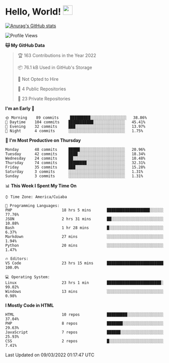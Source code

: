 
# Hello, World! <img src="https://raw.githubusercontent.com/MartinHeinz/MartinHeinz/master/wave.gif" width="30px">

[![Anurag's GitHub stats](https://github-readme-stats.vercel.app/api?username=ilismarque&count_private=true&show_icons=true&theme=dracula)](https://github.com/anuraghazra/github-readme-stats)

<!--START_SECTION:waka-->
![Profile Views](http://img.shields.io/badge/Profile%20Views-0-blue)

**🐱 My GitHub Data** 

> 🏆 163 Contributions in the Year 2022
 > 
> 📦 76.1 kB Used in GitHub's Storage 
 > 
> 🚫 Not Opted to Hire
 > 
> 📜 4 Public Repositories 
 > 
> 🔑 23 Private Repositories  
 > 
**I'm an Early 🐤** 

```text
🌞 Morning    89 commits     █████████░░░░░░░░░░░░░░░░   38.86% 
🌆 Daytime    104 commits    ███████████░░░░░░░░░░░░░░   45.41% 
🌃 Evening    32 commits     ███░░░░░░░░░░░░░░░░░░░░░░   13.97% 
🌙 Night      4 commits      ░░░░░░░░░░░░░░░░░░░░░░░░░   1.75%

```
📅 **I'm Most Productive on Thursday** 

```text
Monday       48 commits     █████░░░░░░░░░░░░░░░░░░░░   20.96% 
Tuesday      42 commits     ████░░░░░░░░░░░░░░░░░░░░░   18.34% 
Wednesday    24 commits     ██░░░░░░░░░░░░░░░░░░░░░░░   10.48% 
Thursday     74 commits     ████████░░░░░░░░░░░░░░░░░   32.31% 
Friday       35 commits     ███░░░░░░░░░░░░░░░░░░░░░░   15.28% 
Saturday     3 commits      ░░░░░░░░░░░░░░░░░░░░░░░░░   1.31% 
Sunday       3 commits      ░░░░░░░░░░░░░░░░░░░░░░░░░   1.31%

```


📊 **This Week I Spent My Time On** 

```text
⌚︎ Time Zone: America/Cuiaba

💬 Programming Languages: 
PHP                      18 hrs 5 mins       ███████████████████░░░░░░   77.76% 
JSON                     2 hrs 31 mins       ██░░░░░░░░░░░░░░░░░░░░░░░   10.88% 
Bash                     1 hr 28 mins        █░░░░░░░░░░░░░░░░░░░░░░░░   6.37% 
Markdown                 27 mins             ░░░░░░░░░░░░░░░░░░░░░░░░░   1.94% 
Python                   20 mins             ░░░░░░░░░░░░░░░░░░░░░░░░░   1.47%

🔥 Editors: 
VS Code                  23 hrs 15 mins      █████████████████████████   100.0%

💻 Operating System: 
Linux                    23 hrs 1 min        ████████████████████████░   99.02% 
Windows                  13 mins             ░░░░░░░░░░░░░░░░░░░░░░░░░   0.98%

```

**I Mostly Code in HTML** 

```text
HTML                     10 repos            █████████░░░░░░░░░░░░░░░░   37.04% 
PHP                      8 repos             ███████░░░░░░░░░░░░░░░░░░   29.63% 
JavaScript               7 repos             ██████░░░░░░░░░░░░░░░░░░░   25.93% 
CSS                      2 repos             █░░░░░░░░░░░░░░░░░░░░░░░░   7.41%

```



 Last Updated on 09/03/2022 01:17:47 UTC
<!--END_SECTION:waka-->

<!--
**ilismarque/ilismarque** is a ✨ _special_ ✨ repository because its `README.md` (this file) appears on your GitHub profile.

Here are some ideas to get you started:

- 🔭 I’m currently working on ...
- 🌱 I’m currently learning ...
- 👯 I’m looking to collaborate on ...
- 🤔 I’m looking for help with ...
- 💬 Ask me about ...
- 📫 How to reach me: ...
- 😄 Pronouns: ...
- ⚡ Fun fact: ...
-->
